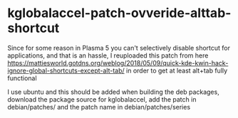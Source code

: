 # kglobalaccel-patch-ovveride-alttab-shortcut

Since for some reason in Plasma 5 you can't selectively disable shortcut for applications, and that is an hassle, I reuploaded this patch from here https://mattiesworld.gotdns.org/weblog/2018/05/09/quick-kde-kwin-hack-ignore-global-shortcuts-except-alt-tab/ in order to get at least alt+tab fully functional

I use ubuntu and this should be added when building the deb packages, download the package source for kglobalaccel, add the patch in debian/patches/ and the patch name in debian/patches/series
